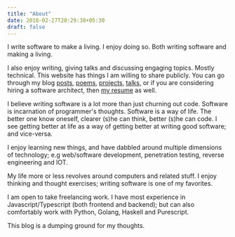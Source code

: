```yaml
---
title: "About"
date: 2018-02-27T20:29:38+05:30
draft: false
---
```


I write software to make a living. I enjoy doing so. Both writing software and
making a living.

I also enjoy writing, giving talks and discussing engaging topics. Mostly
technical. This website has things I am willing to share publicly. You can go
through my blog [posts](/blog "Blog"), [poems](/categories/poem "Poems"),
[projects](http://github.com/channikhabra/ "Github"),
[talks](https://slides.com/channikhabra "Slides.com"), or if you are considering
hiring a software architect, then [my
resume](https://docs.google.com/document/d/1HFOxl97RGtuhAX95AhGWwa808SO9qSCYLjP1Pm39la0/edit)
as well.

I believe writing software is a lot more than just churning out code. Software
is incarnation of programmer's thoughts. Software is a way of life. The better
one know oneself, clearer (s)he can think, better (s)he can code. I see getting
better at life as a way of getting better at writing good software; and
vice-versa.

I enjoy learning new things, and have dabbled around multiple dimensions of
technology; e.g web/software development, penetration testing, reverse
engineering and IOT.

My life more or less revolves around computers and related stuff. I enjoy
thinking and thought exercises; writing software is one of my favorites.

I am open to take freelancing work. I have most experience in
Javascript/Typescript (both frontend and backend); but can also comfortably work
with Python, Golang, Haskell and Purescript.

This blog is a dumping ground for my thoughts.
